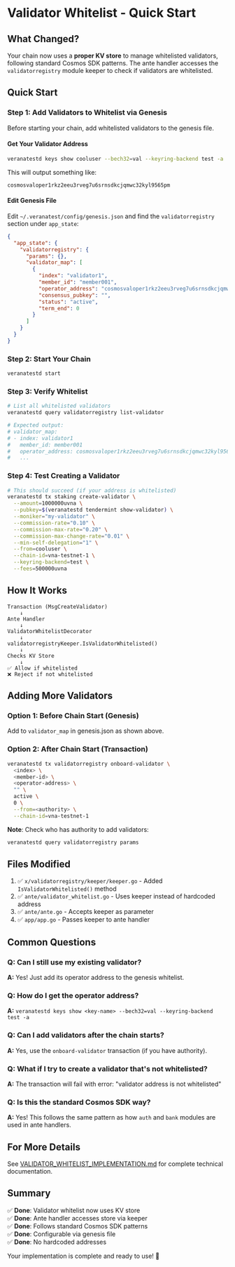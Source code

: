 # Validator Whitelist - Quick Start

## What Changed?

Your chain now uses a **proper KV store** to manage whitelisted validators, following standard Cosmos SDK patterns. The ante handler accesses the `validatorregistry` module keeper to check if validators are whitelisted.

## Quick Start

### Step 1: Add Validators to Whitelist via Genesis

Before starting your chain, add whitelisted validators to the genesis file.

#### Get Your Validator Address
```bash
veranatestd keys show cooluser --bech32=val --keyring-backend test -a
```

This will output something like:
```
cosmosvaloper1rkz2eeu3rveg7u6srnsdkcjqmwc32kyl9565pm
```

#### Edit Genesis File

Edit `~/.veranatest/config/genesis.json` and find the `validatorregistry` section under `app_state`:

```json
{
  "app_state": {
    "validatorregistry": {
      "params": {},
      "validator_map": [
        {
          "index": "validator1",
          "member_id": "member001",
          "operator_address": "cosmosvaloper1rkz2eeu3rveg7u6srnsdkcjqmwc32kyl9565pm",
          "consensus_pubkey": "",
          "status": "active",
          "term_end": 0
        }
      ]
    }
  }
}
```

### Step 2: Start Your Chain

```bash
veranatestd start
```

### Step 3: Verify Whitelist

```bash
# List all whitelisted validators
veranatestd query validatorregistry list-validator

# Expected output:
# validator_map:
# - index: validator1
#   member_id: member001
#   operator_address: cosmosvaloper1rkz2eeu3rveg7u6srnsdkcjqmwc32kyl9565pm
#   ...
```

### Step 4: Test Creating a Validator

```bash
# This should succeed (if your address is whitelisted)
veranatestd tx staking create-validator \
  --amount=1000000uvna \
  --pubkey=$(veranatestd tendermint show-validator) \
  --moniker="my-validator" \
  --commission-rate="0.10" \
  --commission-max-rate="0.20" \
  --commission-max-change-rate="0.01" \
  --min-self-delegation="1" \
  --from=cooluser \
  --chain-id=vna-testnet-1 \
  --keyring-backend=test \
  --fees=500000uvna
```

## How It Works

```
Transaction (MsgCreateValidator)
    ↓
Ante Handler
    ↓
ValidatorWhitelistDecorator
    ↓
validatorregistryKeeper.IsValidatorWhitelisted()
    ↓
Checks KV Store
    ↓
✅ Allow if whitelisted
❌ Reject if not whitelisted
```

## Adding More Validators

### Option 1: Before Chain Start (Genesis)

Add to `validator_map` in genesis.json as shown above.

### Option 2: After Chain Start (Transaction)

```bash
veranatestd tx validatorregistry onboard-validator \
  <index> \
  <member-id> \
  <operator-address> \
  "" \
  active \
  0 \
  --from=<authority> \
  --chain-id=vna-testnet-1
```

**Note**: Check who has authority to add validators:
```bash
veranatestd query validatorregistry params
```

## Files Modified

1. ✅ `x/validatorregistry/keeper/keeper.go` - Added `IsValidatorWhitelisted()` method
2. ✅ `ante/validator_whitelist.go` - Uses keeper instead of hardcoded address
3. ✅ `ante/ante.go` - Accepts keeper as parameter
4. ✅ `app/app.go` - Passes keeper to ante handler

## Common Questions

### Q: Can I still use my existing validator?
**A:** Yes! Just add its operator address to the genesis whitelist.

### Q: How do I get the operator address?
**A:** `veranatestd keys show <key-name> --bech32=val --keyring-backend test -a`

### Q: Can I add validators after the chain starts?
**A:** Yes, use the `onboard-validator` transaction (if you have authority).

### Q: What if I try to create a validator that's not whitelisted?
**A:** The transaction will fail with error: "validator address is not whitelisted"

### Q: Is this the standard Cosmos SDK way?
**A:** Yes! This follows the same pattern as how `auth` and `bank` modules are used in ante handlers.

## For More Details

See [VALIDATOR_WHITELIST_IMPLEMENTATION.md](./VALIDATOR_WHITELIST_IMPLEMENTATION.md) for complete technical documentation.

## Summary

✅ **Done**: Validator whitelist now uses KV store  
✅ **Done**: Ante handler accesses store via keeper  
✅ **Done**: Follows standard Cosmos SDK patterns  
✅ **Done**: Configurable via genesis file  
✅ **Done**: No hardcoded addresses  

Your implementation is complete and ready to use! 🎉

